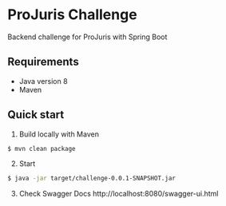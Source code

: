 # ProJuris Challenge

Backend challenge for ProJuris with Spring Boot

## Requirements
- Java version 8
- Maven 

## Quick start

1. Build locally with Maven

```bash
$ mvn clean package
```

2. Start
```bash
$ java -jar target/challenge-0.0.1-SNAPSHOT.jar
```

3. Check Swagger Docs 
http://localhost:8080/swagger-ui.html



